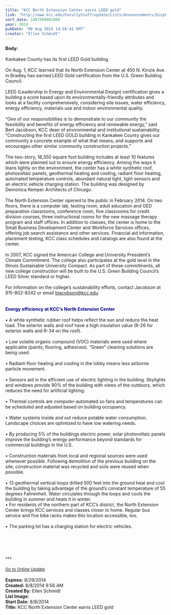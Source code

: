 ```yaml
---
title: "KCC North Extension Center earns LEED gold"
link: "http://www.kcc.edu/FacultyStaff/update/Lists/Announcements/DispForm.aspx?ID=1585"
sort_date: 1407509801000
year: 2014
pubDate: "08 Aug 2014 14:56:41 GMT"
creator: "Ellen Schmidt"
---
```


<div><b>Body:</b> <div class="ExternalClass214DB3BB97CE4FF38043231B49663354">
<div><br />Kankakee County has its first LEED Gold building.</div>
<div><br />On Aug. 1, KCC learned that its North Extension Center at 450 N. Kinzie Ave. in Bradley has earned LEED Gold certification from the U.S. Green Building Council.</div>
<div><br />LEED (Leadership in Energy and Environmental Design) certification gives a building a score based upon its environmentally-friendly attributes and looks at a facility comprehensively, considering site issues, water efficiency, energy efficiency, materials use and indoor environmental quality.</div>
<div><br />“One of our responsibilities is to demonstrate to our community the feasibility and benefits of energy efficiency and renewable energy,” said Bert Jacobson, KCC dean of environmental and institutional sustainability. “Constructing the first LEED GOLD building in Kankakee County gives our community a concrete example of what that means, and supports and encourages other similar community construction projects.” </div>
<div><br />The two-story, 18,350 square foot building includes at least 10 features which were planned out to ensure energy efficiency. Among the ways it leans lightly on the environment, the center has a white synthetic roof, photovoltaic panels, geothermal heating and cooling, radiant floor heating, automated temperature controls, abundant natural light, light sensors and an electric vehicle charging station. The building was designed by Demonica Kemper Architects of Chicago.</div>
<div><br />The North Extension Center opened to the public in February 2014. On two floors, there is a computer lab, testing room, adult education and GED preparation classrooms, conference room, five classrooms for credit division courses, three instructional rooms for the new massage therapy program and staff offices. In addition to classes, the center is home to the Small Business Development Center and Workforce Services offices, offering job search assistance and other services. Financial aid information, placement testing, KCC class schedules and catalogs are also found at the center.</div>
<div><br />In 2007, KCC signed the American College and University President’s Climate Commitment. The college also participates at the gold level in the Illinois Sustainable University Compact. As part of these commitments, all new college construction will be built to the U.S. Green Building Council’s LEED Silver standard or higher.</div>
<div><br />For information on the college’s sustainability efforts, contact Jacobson at 815-802-8242 or email <a href="mailto:bjacobson@kcc.edu">bjacobson@kcc.edu</a>.</div>
<div> </div>
<div> </div>
<div><strong><font color="#000080">Energy efficiency at KCC’s North Extension Center</font></strong></div><strong><font color="#000080"></font></strong>
<div><br />• A white synthetic rubber roof helps reflect the sun and reduce the heat load. The exterior walls and roof have a high insulation value (R-26 for exterior walls and R-34 on the roof).</div>
<div><br />• Low volatile organic compound (VOC) materials were used where applicable (paints, flooring, adhesives). “Green” cleaning solutions are being used. </div>
<div><br />• Radiant-floor heating and cooling in the lobby means less airborne particle movement.</div>
<div><br />• Sensors aid in the efficient use of electric lighting in the building. Skylights and windows provide 90% of the building with views of the outdoors, which reduces the need for artificial lighting.</div>
<div><br />• Thermal controls are computer-automated so fans and temperatures can be scheduled and adjusted based on building occupancy.</div>
<div><br />• Water systems inside and out reduce potable water consumption. Landscape choices are optimized to have low watering needs.</div>
<div><br />• By producing 5% of the buildings electric power, solar photovoltaic panels improve the building’s energy performance beyond standards for commercial buildings in the U.S.</div>
<div><br />• Construction materials from local and regional sources were used whenever possible. Following demolition of the previous building on the site, construction material was recycled and soils were reused when possible.</div>
<div><br />• 13 geothermal vertical loops drilled 500 feet into the ground heat and cool the building by taking advantage of the ground’s constant temperature of 55 degrees Fahrenheit. Water circulates through the loops and cools the building in summer and heats it in winter. <br />• For residents of the northern part of KCC’s district, the North Extension Center brings KCC services and classes closer to home. Regular bus service and five bike racks makes this location accessible, too. </div>
<div><br />• The parking lot has a charging station for electric vehicles.</div>
<div> </div>
<div> </div>
<div> </div>
<div>
<div> </div>
<div> </div>
<div></div>
<div></div>
<div></div>
<div></div>
<div></div>
<div></div>
<div></div>
<div>
<div></div>
<div>
<div><font size="2">***</font></div>
<div> </div>
<div><font size="2"></font></div>
<div></div>
<div><font size="2"></font></div>
<div><font size="2"><a href="/FacultyStaff/update/Pages/dailyupdate.aspx">Go to Online Update</a></font></div>
<div> </div></div></div></div></div></div>
<div><b>Expires:</b> 8/29/2014</div>
<div><b>Created:</b> 8/8/2014 9:56 AM</div>
<div><b>Created By:</b> Ellen Schmidt</div>
<div><b>List Image:</b> <a href="http://www.kcc.edu/SiteCollectionImages/Electric%20Vehicle%20Parking%20and%20Charger.jpg"></a></div>
<div><b>Start Date:</b> 8/8/2014</div>
<div><b>Title:</b> KCC North Extension Center earns LEED gold</div>

